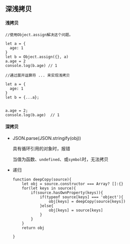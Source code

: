 ## 深浅拷贝

#### 浅拷贝

```
//使用Object.assign解决这个问题。

let a = {
  age: 1
}
let b = Object.assign({}, a)
a.age = 2
console.log(b.age) // 1

//通过展开运算符 ... 来实现浅拷贝

let a = {
  age: 1
}
let b = {...a};


a.age = 2;
console.log(b.age)  // 1
```

#### 深拷贝

- JSON.parse(JSON.stringify(obj))

  具有循环引用的对象时，报错

  当值为函数、`undefined`、或`symbol`时，无法拷贝

- 递归

  ```
  function deepCopy(source){
      let obj = source.constructor === Array? []:{}
      for(let keys in source){
          if(source.hasOwnProperty(keys)){
              if(typeof source[keys] === 'object'){
                  obj[keys] = deepCopy(source[keys])
              }else{
                  obj[keys] = source[keys]
              }
          }
      }
      return obj
      
  }
  ```

  